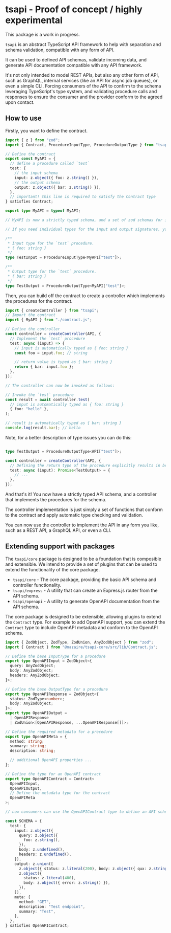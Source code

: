 # tsapi - Proof of concept / highly experimental

This package is a work in progress.

`tsapi` is an abstract TypeScript API framework to help with separation and schema validation, compatible with any form of API.

It can be used to defined API schemas, validate incoming data, and generate API documentation compatible with any API framework.

It's not only intended to model REST APIs, but also any other form of API, such as GraphQL, internal services (like an API for async job queues), or even a simple CLI. Forcing consumers of the API to confirm to the schema leveraging TypeScript's type system, and validating procedure calls and responses to ensure the consumer and the provider conform to the agreed upon contact.

## How to use

Firstly, you want to define the contract.

```typescript
import { z } from "zod";
import { Contract, ProcedureInputType, ProcedureOutputType } from "tsapi";

// Define the contract
export const MyAPI = {
  // define a procedure called `test`
  test: {
    // the input schema
    input: z.object({ foo: z.string() }),
    // the output schema
    output: z.object({ bar: z.string() }),
  },
  // important! this line is required to satisfy the Contract type
} satisfies Contract;

export type MyAPI = typeof MyAPI;

// MyAPI is now a strictly typed schema, and a set of zod schemas for input and output validation.

// If you need individual types for the input and output signatures, you can use the `Input` and `Output` types.

/**
 * Input type for the `test` procedure.
 * { foo: string }
 */
type TestInput = ProcedureInputType<MyAPI["test"]>;

/**
 * Output type for the `test` procedure.
 * { bar: string }
 */
type TestOutput = ProcedureOutputType<MyAPI["test"]>;
```

Then, you can build off the contract to create a controller which implements the procedures for the contract.

```typescript
import { createController } from "tsapi";
// Import the contract
import { MyAPI } from "./contract.js";

// Define the controller
const controller = createController(API, {
  // Implement the `test` procedure
  test: async (input) => {
    // input is automatically typed as { foo: string }
    const foo = input.foo; // string

    // return value is typed as { bar: string }
    return { bar: input.foo };
  },
});

// The controller can now be invoked as follows:

// Invoke the `test` procedure
const result = await controller.test(
  // input is automatically typed as { foo: string }
  { foo: "hello" },
);

// result is automatically typed as { bar: string }
console.log(result.bar); // hello
```

Note, for a better description of type issues you can do this:

```typescript

type TestOutput = ProcedureOutputType<API["test"]>;

const controller = createController(API, {
  // Defining the return type of the procedure explicitly results in better type checking and more descriptive error messages.
  test: async (input): Promise<TestOutput> = {
    // ...
  },
});
```

And that's it! You now have a strictly typed API schema, and a controller that implements the procedures for the schema.

The controller implementation is just simply a set of functions that conform to the contract and apply automatic type checking and validation.

You can now use the controller to implement the API in any form you like, such as a REST API, a GraphQL API, or even a CLI.

## Extending support with packages

The `tsapi/core` package is designed to be a foundation that is composible and extensible. We intend to provide a set of plugins that can be used to extend the functionality of the core package.

- `tsapi/core` - The core package, providing the basic API schema and controller functionality.
- `tsapi/express` - A utility that can create an Express.js router from the API schema.
- `tsapi/openapi` - A utility to generate OpenAPI documentation from the API schema.

The core package is designed to be extensible, allowing plugins to extend the `Contract` type. For example to add OpenAPI support, you can extend the `Contract` type to include OpenAPI metadata and conform to the OpenAPI schema.

```typescript
import { ZodObject, ZodType, ZodUnion, AnyZodObject } from "zod";
import { Contract } from "@nazaire/tsapi-core/src/lib/Contract.js";

// Define the base InputType for a procedure
export type OpenAPIInput = ZodObject<{
  query: AnyZodObject;
  body: AnyZodObject;
  headers: AnyZodObject;
}>;

// Define the base OutputType for a procedure
export type OpenAPIResponse = ZodObject<{
  status: ZodType<number>;
  body: AnyZodObject;
}>;
export type OpenAPIOutput =
  | OpenAPIResponse
  | ZodUnion<[OpenAPIResponse, ...OpenAPIResponse[]]>;

// Define the required metadata for a procedure
export type OpenAPIMeta = {
  method: string;
  summary: string;
  description: string;

  // additional OpenAPI properties ...
};

// Define the type for an OpenAPI contract
export type OpenAPIContract = Contract<
  OpenAPIInput,
  OpenAPIOutput,
  // Define the metadata type for the contract
  OpenAPIMeta
>;

// now consumers can use the OpenAPIContract type to define an API schema that conforms to the OpenAPI schema.

const SCHEMA = {
  test: {
    input: z.object({
      query: z.object({
        foo: z.string(),
      }),
      body: z.undefined(),
      headers: z.undefined(),
    }),
    output: z.union([
      z.object({ status: z.literal(200), body: z.object({ qux: z.string() }) }),
      z.object({
        status: z.literal(400),
        body: z.object({ error: z.string() }),
      }),
    ]),
    meta: {
      method: "GET",
      description: "Test endpoint",
      summary: "Test",
    },
  },
} satisfies OpenAPIContract;
```
